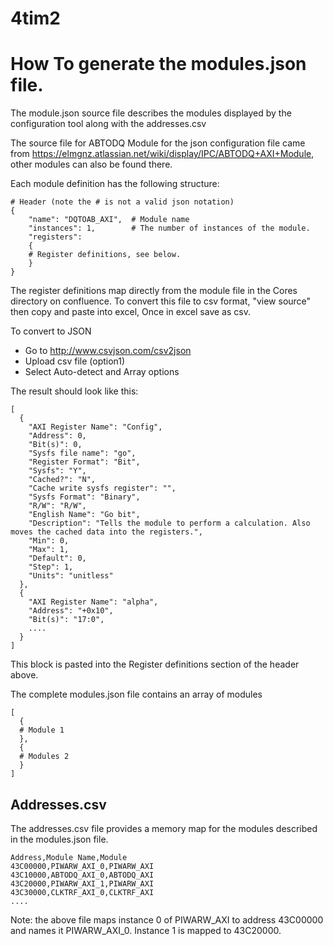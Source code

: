 # 4tim2

How To generate the modules.json file.
======================================

The module.json source file describes the modules displayed by the
configuration tool along with the addresses.csv

The source file for ABTODQ Module for the json configuration file came
from https://elmgnz.atlassian.net/wiki/display/IPC/ABTODQ+AXI+Module,
other modules can also be found there.

Each module definition has the following structure:

```
# Header (note the # is not a valid json notation)
{
	"name": "DQTOAB_AXI",  # Module name
	"instances": 1,        # The number of instances of the module.
	"registers":
	{
	# Register definitions, see below.
	}
}
```


The register definitions map directly from the module file in the Cores directory
on confluence. To convert this file to csv format, "view source" then copy and
paste into excel, Once in excel save as csv.

To convert to JSON

* Go to http://www.csvjson.com/csv2json
* Upload csv file (option1)
* Select Auto-detect and Array options


The result should look like this:
```
[
  {
    "AXI Register Name": "Config",
    "Address": 0,
    "Bit(s)": 0,
    "Sysfs file name": "go",
    "Register Format": "Bit",
    "Sysfs": "Y",
    "Cached?": "N",
    "Cache write sysfs register": "",
    "Sysfs Format": "Binary",
    "R/W": "R/W",
    "English Name": "Go bit",
    "Description": "Tells the module to perform a calculation. Also moves the cached data into the registers.",
    "Min": 0,
    "Max": 1,
    "Default": 0,
    "Step": 1,
    "Units": "unitless"
  },
  {
    "AXI Register Name": "alpha",
    "Address": "+0x10",
    "Bit(s)": "17:0",
    ....
  }
]
````

This block is pasted into the Register definitions section of the header above.

The complete modules.json file contains an array of modules
```
[
  {
  # Module 1
  },
  {
  # Modules 2
  }
]
```


Addresses.csv
-------------

The addresses.csv file provides a memory map for the modules described
in the modules.json file.

```
Address,Module Name,Module
43C00000,PIWARW_AXI_0,PIWARW_AXI
43C10000,ABTODQ_AXI_0,ABTODQ_AXI
43C20000,PIWARW_AXI_1,PIWARW_AXI
43C30000,CLKTRF_AXI_0,CLKTRF_AXI
....
```

Note: the above file maps instance 0 of PIWARW_AXI to address 43C00000
and names it PIWARW_AXI_0. Instance 1 is mapped to 43C20000.